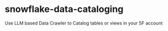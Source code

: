 # snowflake-data-cataloging
Use LLM based Data Crawler to Catalog tables or views in your SF account
